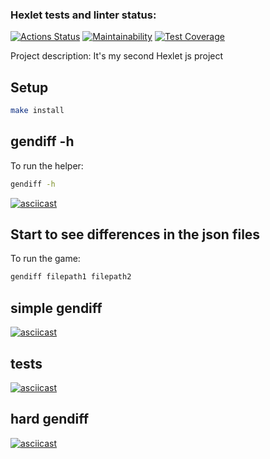 ### Hexlet tests and linter status:
[![Actions Status](https://github.com/teregiray/frontend-project-46/workflows/hexlet-check/badge.svg)](https://github.com/teregiray/frontend-project-46/actions)
[![Maintainability](https://api.codeclimate.com/v1/badges/b10a85356d5950a188a3/maintainability)](https://codeclimate.com/github/teregiray/frontend-project-46/maintainability)
[![Test Coverage](https://api.codeclimate.com/v1/badges/b10a85356d5950a188a3/test_coverage)](https://codeclimate.com/github/teregiray/frontend-project-46/test_coverage)

Project description: It's my second Hexlet js project

## Setup

```bash
make install
```
## gendiff -h

To run the helper:
```bash
gendiff -h
```

[![asciicast](https://asciinema.org/a/565091.svg)](https://asciinema.org/a/565091)


## Start to see differences in the json files


To run the game:
```bash
gendiff filepath1 filepath2
```


## simple gendiff 
[![asciicast](https://asciinema.org/a/565094.svg)](https://asciinema.org/a/565094)

## tests
[![asciicast](https://asciinema.org/a/571631.svg)](https://asciinema.org/a/571631)

## hard gendiff

[![asciicast](https://asciinema.org/a/571686.svg)](https://asciinema.org/a/571686)